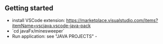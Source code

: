 ## Getting started
- install VSCode extension: https://marketplace.visualstudio.com/items?itemName=vscjava.vscode-java-pack
- ´cd javaFx/minesweeper´
- Run application: see "JAVA PROJECTS" - 